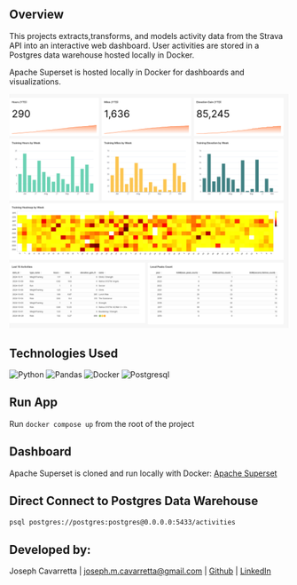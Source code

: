 ## Overview
This projects extracts,transforms, and models activity data from the Strava API into an interactive web dashboard. User activities are stored in a Postgres data warehouse hosted locally in Docker.

Apache Superset is hosted locally in Docker for dashboards and visualizations.

<p align="left">
<img width='1200' alt='Dashboard' src='https://github.com/joseph-cavarretta/photos/blob/dda92cc6fbd0562fbd982dc71561632a98f855f6/dashboard.png?raw=true'>
</p>


## Technologies Used
![Python](https://img.shields.io/badge/python-3670A0?style=for-the-badge&logo=python&logoColor=ffdd54)
![Pandas](https://img.shields.io/badge/pandas-%23150458.svg?style=for-the-badge&logo=pandas&logoColor=white)
![Docker](https://img.shields.io/badge/docker-%230db7ed.svg?style=for-the-badge&logo=docker&logoColor=white)
![Postgresql](https://img.shields.io/badge/PostgreSQL-316192?style=for-the-badge&logo=postgresql&logoColor=white)


## Run App
Run `docker compose up` from the root of the project

## Dashboard
Apache Superset is cloned and run locally with Docker: [Apache Superset](https://superset.apache.org/)

## Direct Connect to Postgres Data Warehouse
```
psql postgres://postgres:postgres@0.0.0.0:5433/activities
```

## Developed by:
Joseph Cavarretta |
joseph.m.cavarretta@gmail.com |
[Github](https://github.com/joseph-cavarretta) |
[LinkedIn](https://www.linkedin.com/in/joseph-cavarretta-87242871/)
